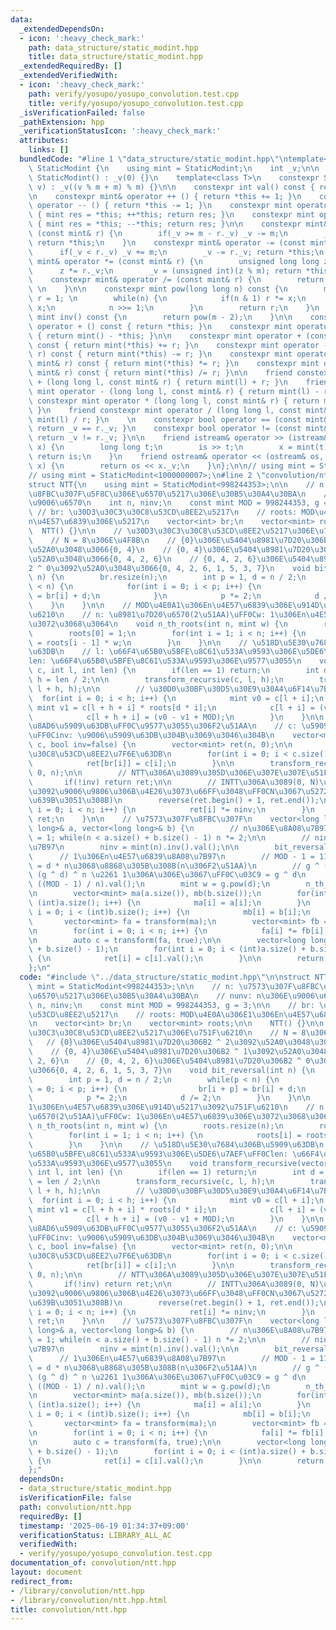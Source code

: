 ```yaml
---
data:
  _extendedDependsOn:
  - icon: ':heavy_check_mark:'
    path: data_structure/static_modint.hpp
    title: data_structure/static_modint.hpp
  _extendedRequiredBy: []
  _extendedVerifiedWith:
  - icon: ':heavy_check_mark:'
    path: verify/yosupo/yosupo_convolution.test.cpp
    title: verify/yosupo/yosupo_convolution.test.cpp
  _isVerificationFailed: false
  _pathExtension: hpp
  _verificationStatusIcon: ':heavy_check_mark:'
  attributes:
    links: []
  bundledCode: "#line 1 \"data_structure/static_modint.hpp\"\ntemplate<int m> struct\
    \ StaticModint {\n    using mint = StaticModint;\n    int _v;\n\n    constexpr\
    \ StaticModint() : _v(0) {}\n    template<class T>\n    constexpr StaticModint(T\
    \ v) : _v((v % m + m) % m) {}\n\n    constexpr int val() const { return _v; }\n\
    \n    constexpr mint& operator ++ () { return *this += 1; }\n    constexpr mint&\
    \ operator -- () { return *this -= 1; }\n    constexpr mint operator ++ (int)\
    \ { mint res = *this; ++*this; return res; }\n    constexpr mint operator -- (int)\
    \ { mint res = *this; --*this; return res; }\n\n    constexpr mint& operator +=\
    \ (const mint& r) {\n        if(_v >= m - r._v) _v -= m;\n        _v += r._v;\
    \ return *this;\n    }\n    constexpr mint& operator -= (const mint& r) {\n  \
    \      if(_v < r._v) _v += m;\n        _v -= r._v; return *this;\n    }\n    constexpr\
    \ mint& operator *= (const mint& r) {\n        unsigned long long z = _v;\n  \
    \      z *= r._v;\n        _v = (unsigned int)(z % m); return *this;\n    }\n\
    \    constexpr mint& operator /= (const mint& r) {\n        return *this *= r.inv();\
    \ \n    }\n\n    constexpr mint pow(long long n) const {\n        mint x = *this,\
    \ r = 1; \n        while(n) {\n            if(n & 1) r *= x;\n            x *=\
    \ x;\n            n >>= 1;\n        }\n        return r;\n    }\n    constexpr\
    \ mint inv() const {\n        return pow(m - 2);\n    }\n\n    constexpr mint\
    \ operator + () const { return *this; }\n    constexpr mint operator - () const\
    \ { return mint() - *this; }\n\n    constexpr mint operator + (const mint& r)\
    \ const { return mint(*this) += r; }\n    constexpr mint operator - (const mint&\
    \ r) const { return mint(*this) -= r; }\n    constexpr mint operator * (const\
    \ mint& r) const { return mint(*this) *= r; }\n    constexpr mint operator / (const\
    \ mint& r) const { return mint(*this) /= r; }\n\n    friend constexpr mint operator\
    \ + (long long l, const mint& r) { return mint(l) + r; }\n    friend constexpr\
    \ mint operator - (long long l, const mint& r) { return mint(l) - r; }\n    friend\
    \ constexpr mint operator * (long long l, const mint& r) { return mint(l) * r;\
    \ }\n    friend constexpr mint operator / (long long l, const mint& r) { return\
    \ mint(l) / r; }\n    \n    constexpr bool operator == (const mint& r) const {\
    \ return _v == r._v; }\n    constexpr bool operator != (const mint& r) const {\
    \ return _v != r._v; }\n\n    friend istream& operator >> (istream& is, mint&\
    \ x) {\n        long long t;\n        is >> t;\n        x = mint(t);\n       \
    \ return is;\n    }\n    friend ostream& operator << (ostream& os, const mint&\
    \ x) {\n        return os << x._v;\n    }\n};\n\n// using mint = StaticModint<998244353>;\n\
    // using mint = StaticModint<1000000007>;\n#line 2 \"convolution/ntt.hpp\"\n\n\
    struct NTT{\n    using mint = StaticModint<998244353>;\n\n    // n: \u7573\u307F\
    \u8FBC\u307F\u5F8C\u306E\u6570\u5217\u306E\u30B5\u30A4\u30BA\n    // nunv: n\u306E\
    \u9006\u6570\n    int n, ninv;\n    const mint MOD = 998244353, g = 3;\n\n   \
    \ // br: \u30D3\u30C3\u30C8\u53CD\u8EE2\u5217\n    // roots: MOD\u4E0A\u306E1\u306E\
    n\u4E57\u6839\u306E\u5217\n    vector<int> br;\n    vector<mint> roots;\n\n  \
    \  NTT() {}\n\n    // \u30D3\u30C3\u30C8\u53CD\u8EE2\u5217\u306E\u751F\u6210\n\
    \    // N = 8\u306E\u4F8B\n    // {0}\u306E\u5404\u8981\u7D20\u306B2 ^ 2\u3092\
    \u52A0\u3048\u3066{0, 4}\n    // {0, 4}\u306E\u5404\u8981\u7D20\u306B2 ^ 1\u3092\
    \u52A0\u3048\u3066{0, 4, 2, 6}\n    // {0, 4, 2, 6}\u306E\u5404\u8981\u7D20\u306B\
    2 ^ 0\u3092\u52A0\u3048\u3066{0, 4, 2, 6, 1, 5, 3, 7}\n    void bit_reversal(int\
    \ n) {\n        br.resize(n);\n        int p = 1, d = n / 2;\n        while(p\
    \ < n) {\n            for(int i = 0; i < p; i++) {\n                br[i + p]\
    \ = br[i] + d;\n            }\n            p *= 2;\n            d /= 2;\n    \
    \    }\n    }\n\n    // MOD\u4E0A1\u306En\u4E57\u6839\u306E\u914D\u5217\u3092\u751F\
    \u6210\n    // n: \u8981\u7D20\u6570(2\u51AA)\uFF0Cw: 1\u306En\u4E57\u6839\u306E\
    \u3072\u3068\u3064\n    void n_th_roots(int n, mint w) {\n        roots.resize(n);\n\
    \        roots[0] = 1;\n        for(int i = 1; i < n; i++) {\n            roots[i]\
    \ = roots[i - 1] * w;\n        }\n    }\n\n    // \u518D\u5E30\u7684\u306B\u5909\
    \u63DB\n    // l: \u66F4\u65B0\u5BFE\u8C61\u533A\u9593\u306E\u5DE6\u7AEF\uFF0C\
    len: \u66F4\u65B0\u5BFE\u8C61\u533A\u9593\u306E\u9577\u3055\n    void transform_recursive(vector<mint>&\
    \ c, int l, int len) {\n        if(len == 1) return;\n        int d = n / len,\
    \ h = len / 2;\n\n        transform_recursive(c, l, h);\n        transform_recursive(c,\
    \ l + h, h);\n\n        // \u30D0\u30BF\u30D5\u30E9\u30A4\u6F14\u7B97\n      \
    \  for(int i = 0; i < h; i++) {\n            mint v0 = c[l + i];\n           \
    \ mint v1 = c[l + h + i] * roots[d * i];\n            c[l + i] = (v0 + v1);\n\
    \            c[l + h + i] = (v0 - v1 + MOD);\n        }\n    }\n\n    // \u6570\
    \u8AD6\u5909\u63DB\uFF0C\u9577\u3055\u306F2\u51AA\n    // c: \u5909\u63DB\u5217\
    \uFF0Cinv: \u9006\u5909\u63DB\u304B\u3069\u3046\u304B\n    vector<mint> transform(vector<mint>&\
    \ c, bool inv=false) {\n        vector<mint> ret(n, 0);\n\n        // \u30D3\u30C3\
    \u30C8\u53CD\u8EE2\u7F6E\u63DB\n        for(int i = 0; i < c.size(); i++) {\n\
    \            ret[br[i]] = c[i];\n        }\n\n        transform_recursive(ret,\
    \ 0, n);\n\n        // NTT\u306A\u3089\u305D\u306E\u307E\u307E\u51FA\u529B\n \
    \       if(!inv) return ret;\n\n        // INTT\u306A\u3089(0, N)\u306E\u7BC4\u56F2\
    \u3092\u9006\u9806\u306B\u4E26\u3073\u66FF\u3048\uFF0CN\u3067\u5272\u308B(ninv\u3092\
    \u639B\u3051\u308B)\n        reverse(ret.begin() + 1, ret.end());\n        for(int\
    \ i = 0; i < n; i++) {\n            ret[i] *= ninv;\n        }\n        return\
    \ ret;\n    }\n\n    // \u7573\u307F\u8FBC\u307F\n    vector<long long> convolution(vector<long\
    \ long>& a, vector<long long>& b) {\n        // n\u306E\u8A08\u7B97\n        n\
    \ = 1; while(n < a.size() + b.size() - 1) n *= 2;\n\n        // ninv\u306E\u8A08\
    \u7B97\n        ninv = mint(n).inv().val();\n\n        bit_reversal(n);\n\n  \
    \      // 1\u306En\u4E57\u6839\u8A08\u7B97\n        // MOD - 1 = 119 * 2 ^ 23\
    \ = d * n\u3068\u8868\u305B\u308B(n\u306F2\u51AA)\n        // g ^ (MOD - 1) =\
    \ (g ^ d) ^ n \u2261 1\u306A\u306E\u3067\uFF0C\u03C9 = g ^ d\n        int d =\
    \ ((MOD - 1) / n).val();\n        mint w = g.pow(d);\n        n_th_roots(n, w);\n\
    \n        vector<mint> ma(a.size()), mb(b.size());\n        for(int i = 0; i <\
    \ (int)a.size(); i++) {\n            ma[i] = a[i];\n        }\n        for(int\
    \ i = 0; i < (int)b.size(); i++) {\n            mb[i] = b[i];\n        }\n\n \
    \       vector<mint> fa = transform(ma);\n        vector<mint> fb = transform(mb);\n\
    \n        for(int i = 0; i < n; i++) {\n            fa[i] *= fb[i];\n        }\n\
    \n        auto c = transform(fa, true);\n\n        vector<long long> ret(a.size()\
    \ + b.size() - 1);\n        for(int i = 0; i < (int)a.size() + b.size() - 1; i++)\
    \ {\n            ret[i] = c[i].val();\n        }\n\n        return ret;\n    }\n\
    };\n"
  code: "#include \"../data_structure/static_modint.hpp\"\n\nstruct NTT{\n    using\
    \ mint = StaticModint<998244353>;\n\n    // n: \u7573\u307F\u8FBC\u307F\u5F8C\u306E\
    \u6570\u5217\u306E\u30B5\u30A4\u30BA\n    // nunv: n\u306E\u9006\u6570\n    int\
    \ n, ninv;\n    const mint MOD = 998244353, g = 3;\n\n    // br: \u30D3\u30C3\u30C8\
    \u53CD\u8EE2\u5217\n    // roots: MOD\u4E0A\u306E1\u306En\u4E57\u6839\u306E\u5217\
    \n    vector<int> br;\n    vector<mint> roots;\n\n    NTT() {}\n\n    // \u30D3\
    \u30C3\u30C8\u53CD\u8EE2\u5217\u306E\u751F\u6210\n    // N = 8\u306E\u4F8B\n \
    \   // {0}\u306E\u5404\u8981\u7D20\u306B2 ^ 2\u3092\u52A0\u3048\u3066{0, 4}\n\
    \    // {0, 4}\u306E\u5404\u8981\u7D20\u306B2 ^ 1\u3092\u52A0\u3048\u3066{0, 4,\
    \ 2, 6}\n    // {0, 4, 2, 6}\u306E\u5404\u8981\u7D20\u306B2 ^ 0\u3092\u52A0\u3048\
    \u3066{0, 4, 2, 6, 1, 5, 3, 7}\n    void bit_reversal(int n) {\n        br.resize(n);\n\
    \        int p = 1, d = n / 2;\n        while(p < n) {\n            for(int i\
    \ = 0; i < p; i++) {\n                br[i + p] = br[i] + d;\n            }\n\
    \            p *= 2;\n            d /= 2;\n        }\n    }\n\n    // MOD\u4E0A\
    1\u306En\u4E57\u6839\u306E\u914D\u5217\u3092\u751F\u6210\n    // n: \u8981\u7D20\
    \u6570(2\u51AA)\uFF0Cw: 1\u306En\u4E57\u6839\u306E\u3072\u3068\u3064\n    void\
    \ n_th_roots(int n, mint w) {\n        roots.resize(n);\n        roots[0] = 1;\n\
    \        for(int i = 1; i < n; i++) {\n            roots[i] = roots[i - 1] * w;\n\
    \        }\n    }\n\n    // \u518D\u5E30\u7684\u306B\u5909\u63DB\n    // l: \u66F4\
    \u65B0\u5BFE\u8C61\u533A\u9593\u306E\u5DE6\u7AEF\uFF0Clen: \u66F4\u65B0\u5BFE\u8C61\
    \u533A\u9593\u306E\u9577\u3055\n    void transform_recursive(vector<mint>& c,\
    \ int l, int len) {\n        if(len == 1) return;\n        int d = n / len, h\
    \ = len / 2;\n\n        transform_recursive(c, l, h);\n        transform_recursive(c,\
    \ l + h, h);\n\n        // \u30D0\u30BF\u30D5\u30E9\u30A4\u6F14\u7B97\n      \
    \  for(int i = 0; i < h; i++) {\n            mint v0 = c[l + i];\n           \
    \ mint v1 = c[l + h + i] * roots[d * i];\n            c[l + i] = (v0 + v1);\n\
    \            c[l + h + i] = (v0 - v1 + MOD);\n        }\n    }\n\n    // \u6570\
    \u8AD6\u5909\u63DB\uFF0C\u9577\u3055\u306F2\u51AA\n    // c: \u5909\u63DB\u5217\
    \uFF0Cinv: \u9006\u5909\u63DB\u304B\u3069\u3046\u304B\n    vector<mint> transform(vector<mint>&\
    \ c, bool inv=false) {\n        vector<mint> ret(n, 0);\n\n        // \u30D3\u30C3\
    \u30C8\u53CD\u8EE2\u7F6E\u63DB\n        for(int i = 0; i < c.size(); i++) {\n\
    \            ret[br[i]] = c[i];\n        }\n\n        transform_recursive(ret,\
    \ 0, n);\n\n        // NTT\u306A\u3089\u305D\u306E\u307E\u307E\u51FA\u529B\n \
    \       if(!inv) return ret;\n\n        // INTT\u306A\u3089(0, N)\u306E\u7BC4\u56F2\
    \u3092\u9006\u9806\u306B\u4E26\u3073\u66FF\u3048\uFF0CN\u3067\u5272\u308B(ninv\u3092\
    \u639B\u3051\u308B)\n        reverse(ret.begin() + 1, ret.end());\n        for(int\
    \ i = 0; i < n; i++) {\n            ret[i] *= ninv;\n        }\n        return\
    \ ret;\n    }\n\n    // \u7573\u307F\u8FBC\u307F\n    vector<long long> convolution(vector<long\
    \ long>& a, vector<long long>& b) {\n        // n\u306E\u8A08\u7B97\n        n\
    \ = 1; while(n < a.size() + b.size() - 1) n *= 2;\n\n        // ninv\u306E\u8A08\
    \u7B97\n        ninv = mint(n).inv().val();\n\n        bit_reversal(n);\n\n  \
    \      // 1\u306En\u4E57\u6839\u8A08\u7B97\n        // MOD - 1 = 119 * 2 ^ 23\
    \ = d * n\u3068\u8868\u305B\u308B(n\u306F2\u51AA)\n        // g ^ (MOD - 1) =\
    \ (g ^ d) ^ n \u2261 1\u306A\u306E\u3067\uFF0C\u03C9 = g ^ d\n        int d =\
    \ ((MOD - 1) / n).val();\n        mint w = g.pow(d);\n        n_th_roots(n, w);\n\
    \n        vector<mint> ma(a.size()), mb(b.size());\n        for(int i = 0; i <\
    \ (int)a.size(); i++) {\n            ma[i] = a[i];\n        }\n        for(int\
    \ i = 0; i < (int)b.size(); i++) {\n            mb[i] = b[i];\n        }\n\n \
    \       vector<mint> fa = transform(ma);\n        vector<mint> fb = transform(mb);\n\
    \n        for(int i = 0; i < n; i++) {\n            fa[i] *= fb[i];\n        }\n\
    \n        auto c = transform(fa, true);\n\n        vector<long long> ret(a.size()\
    \ + b.size() - 1);\n        for(int i = 0; i < (int)a.size() + b.size() - 1; i++)\
    \ {\n            ret[i] = c[i].val();\n        }\n\n        return ret;\n    }\n\
    };"
  dependsOn:
  - data_structure/static_modint.hpp
  isVerificationFile: false
  path: convolution/ntt.hpp
  requiredBy: []
  timestamp: '2025-06-19 01:34:37+09:00'
  verificationStatus: LIBRARY_ALL_AC
  verifiedWith:
  - verify/yosupo/yosupo_convolution.test.cpp
documentation_of: convolution/ntt.hpp
layout: document
redirect_from:
- /library/convolution/ntt.hpp
- /library/convolution/ntt.hpp.html
title: convolution/ntt.hpp
---
```

